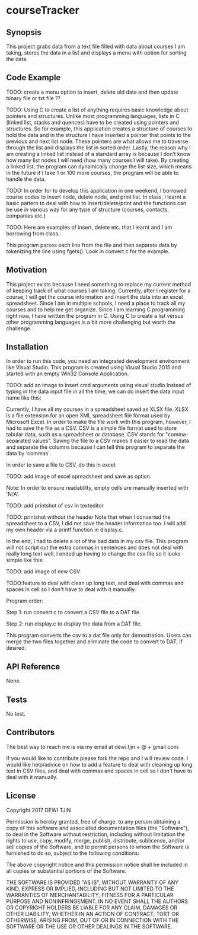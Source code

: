 # courseTracker

## Synopsis

This project grabs data from a text file filled with data about courses I am taking, stores the data in a list and displays a menu with option for sorting the data.

## Code Example

TODO: create a menu option to insert, delete old data and then update binary file or txt file ??

TODO: Using C to create a list of anything requires basic knowledge about pointers and structures.  Unlike most programming languages, lists in C (linked list, stacks and quences) have to be created using pointers and structures.  So for example, this application creates a structure of courses to hold the data and in the structure I have inserted a pointer that points to the previous and next list node.  These pointers are what allows me to traverse through the list and displays the list in sorted order.  Lastly, the reason why I am creating a linked list instead of a standard array is because I don’t know how many list nodes I will need (how many courses I will take). By creating a linked list, the program can dynamically change the list size, which means in the future if I take 1 or 100 more courses, the program will be able to handle the data. 

TODO: In order for to develop this application in one weekend, I borrowed course codes to insert node, delete node, and print list.  In class, I learnt a basic pattern to deal with how to insert/delete/print and the functions can be use in various way for any type of structure (courses, contacts, companies etc.)

TODO: Here are examples of insert, delete etc. that I learnt and I am borrowing from class.

This program parses each line from the file and then separate data by tokenizing the line using fgets(). Look in convert.c for the example.

## Motivation


This project exists because I need something to replace my current method of keeping track of what courses I am taking.  Currently, after I register for a course, I will get the course information and insert the data into an excel spreadsheet.  Since I am in multiple schools, I need a place to track all my courses and to help me get organize.   Since I am learning C programming right now, I have written the program in C.  Using C to create a list versus other programming languages is a bit more challenging but worth the challenge.

## Installation

In order to run this code, you need an integrated development environment like Visual Studio.  This program is created using Visual Studio 2015 and started with an empty Win32 Console Application.

TODO: add an image to insert cmd arguments using visual studio
Instead of typing in the data input file in all the time, we can do insert the data input name like this:

Currently, I have all my courses in a spreadsheet saved as XLSX file.  XLSX is a file extension for an open XML spreadsheet file format used by Microsoft Excel.  In order to make the file work with this program, however, I had to save the file as a CSV.  CSV is a simple file format used to store tabular data, such as a spreadsheet or database.  CSV stands for "comma-separated values".  Saving the file to a CSV makes it easier to read the data and separate the columns because I can tell this program to separate the data by 'commas'.

In order to save a file to CSV, do this in excel:

TODO: add image of excel spreadsheet and save as option.


Note: In order to ensure readablilty, empty cells are manually inserted with 'N/A'.  

TODO: add printshot of csv in texteditor

TODO: printshot without the header
Note that when I converted the spreadsheet to a CSV, I did not save the header information too.  I will add my own header via a printf function in display.c.

In the end, I had to delete a lot of the bad data in my csv file.  This program will not script out the extra commas in sentences and does not deal with really long text well.  I ended up having to change the csv file so it looks simple like this:

TODO: add image of new CSV


TODO:feature to deal with clean up long text, and deal with commas and spaces in cell so I don't have to deal with it manually.

Program order:

Step 1: run convert.c to convert a CSV file to a DAT file.

Step 2: run display.c to display the data from a DAT file.

This program converts the csv to a dat file only for demostration.  Users can merge the two files together and eliminate the code to convert to DAT, if desired.

## API Reference

None.

## Tests

No test.

## Contributors

The best way to reach me is via my email at dewi.tjin + @ + gmail.com.

If you would like to contribute please fork the repo and I will review code.  I would like help/advice on how to add a feature to deal with cleaning up long text in CSV files, and deal with commas and spaces in cell so I don't have to deal with it manually.

## License

Copyright 2017 DEWI TJIN

Permission is hereby granted, free of charge, to any person obtaining a copy of this software and associated documentation files (the "Software"), to deal in the Software without restriction, including without limitation the rights to use, copy, modify, merge, publish, distribute, sublicense, and/or sell copies of the Software, and to permit persons to whom the Software is furnished to do so, subject to the following conditions:

The above copyright notice and this permission notice shall be included in all copies or substantial portions of the Software.

THE SOFTWARE IS PROVIDED "AS IS", WITHOUT WARRANTY OF ANY KIND, EXPRESS OR IMPLIED, INCLUDING BUT NOT LIMITED TO THE WARRANTIES OF MERCHANTABILITY, FITNESS FOR A PARTICULAR PURPOSE AND NONINFRINGEMENT. IN NO EVENT SHALL THE AUTHORS OR COPYRIGHT HOLDERS BE LIABLE FOR ANY CLAIM, DAMAGES OR OTHER LIABILITY, WHETHER IN AN ACTION OF CONTRACT, TORT OR OTHERWISE, ARISING FROM, OUT OF OR IN CONNECTION WITH THE SOFTWARE OR THE USE OR OTHER DEALINGS IN THE SOFTWARE.
